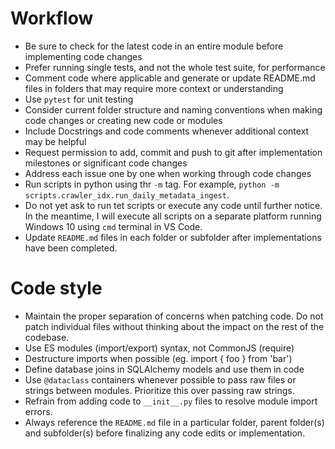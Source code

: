 # Workflow
- Be sure to check for the latest code in an entire module before implementing code changes
- Prefer running single tests, and not the whole test suite, for performance
- Comment code where applicable and generate or update README.md files in folders that may require more context or understanding
- Use `pytest` for unit testing
- Consider current folder structure and naming conventions when making code changes or creating new code or modules
- Include Docstrings and code comments whenever additional context may be helpful
- Request permission to add, commit and push to git after implementation milestones or significant code changes
- Address each issue one by one when working through code changes
- Run scripts in python using thr `-m` tag. For example, `python -m scripts.crawler_idx.run_daily_metadata_ingest`.
- Do not yet ask to run tet scripts or execute any code until further notice. In the meantime, I will execute all scripts on a separate platform running Windows 10 using `cmd` terminal in VS Code. 
- Update `README.md` files in each folder or subfolder after implementations have been completed.

# Code style
- Maintain the proper separation of concerns when patching code. Do not patch individual files without thinking about the impact on the rest of the codebase.
- Use ES modules (import/export) syntax, not CommonJS (require)
- Destructure imports when possible (eg. import { foo } from 'bar')
- Define database joins in SQLAlchemy models and use them in code
- Use `@dataclass` containers whenever possible to pass raw files or strings between modules. Prioritize this over passing raw strings.
- Refrain from adding code to `__init__.py` files to resolve module import errors.
- Always reference the `README.md` file in a particular folder, parent folder(s) and subfolder(s) before finalizing any code edits or implementation.